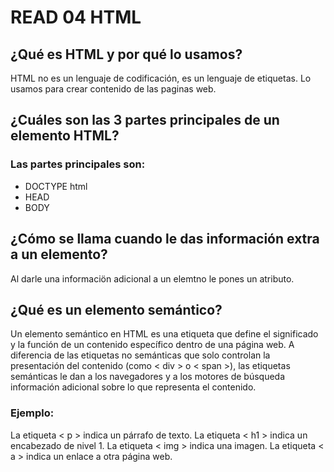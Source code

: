 # READ 04  HTML

## ¿Qué es HTML y por qué lo usamos?
HTML no es un lenguaje de codificación, es un lenguaje de etiquetas. Lo usamos para crear contenido de las paginas web.

## ¿Cuáles son las 3 partes principales de un elemento HTML?

### Las partes principales son:
- DOCTYPE html
- HEAD
- BODY

## ¿Cómo se llama cuando le das información extra a un elemento?

Al darle una informaciön adicional a un elemtno le pones un atributo.

## ¿Qué es un elemento semántico?
Un elemento semántico en HTML es una etiqueta que define el significado y la función de un contenido específico dentro de una página web. A diferencia de las etiquetas no semánticas que solo controlan la presentación del contenido (como < div > o < span >), las etiquetas semánticas le dan a los navegadores y a los motores de búsqueda información adicional sobre lo que representa el contenido. 

### Ejemplo:

La etiqueta < p > indica un párrafo de texto.
La etiqueta < h1 > indica un encabezado de nivel 1.
La etiqueta < img > indica una imagen.
La etiqueta < a > indica un enlace a otra página web.